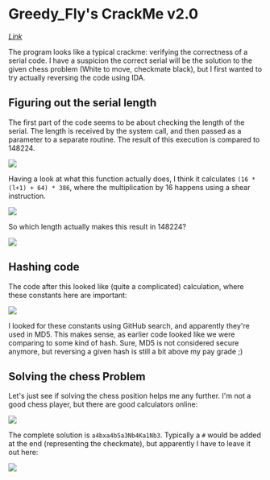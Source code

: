 # Greedy_Fly's CrackMe v2.0

*[Link](https://crackmes.one/crackme/5ab77f6033c5d40ad448c88c)*

The program looks like a typical crackme: verifying the correctness of a serial code. I have a suspicion the correct serial will be the solution to the given chess problem (White to move, checkmate  black), but I first wanted to try actually reversing the code using IDA.

## Figuring out the serial length

The first part of the code seems to be about checking the length of the serial. The length is received by the system call, and then passed as a parameter to a separate routine. The result of this execution is compared to 148224.

![](https://i.imgur.com/b4WJWV9.png)

Having a look at what this function actually does, I think it calculates `(16 * (l+1) + 64) * 386`, where the multiplication by 16 happens using a shear instruction.

![](https://i.imgur.com/HKenSa7.png)

So which length actually makes this result in 148224?

![](https://i.imgur.com/zFLzsUO.png)

## Hashing code

The code after this looked like (quite a complicated) calculation, where these constants here are important:

![](https://i.imgur.com/BmsJtd8.png)

I looked for these constants using GitHub search, and apparently they're used in MD5. This makes sense, as earlier code looked like we were comparing to some kind of hash. Sure, MD5 is not considered secure anymore, but reversing a given hash is still a bit above my pay grade ;)

## Solving the chess Problem

Let's just see if solving the chess position helps me any further. I'm not a good chess player, but there are good calculators online:

![](https://i.imgur.com/8cFSGS7.png)

The complete solution is `a4bxa4b5a3Nb4Ka1Nb3`. Typically a `#` would be added at the end (representing the checkmate), but apparently I have to leave it out here:

![](https://i.imgur.com/g9srGV9.png)